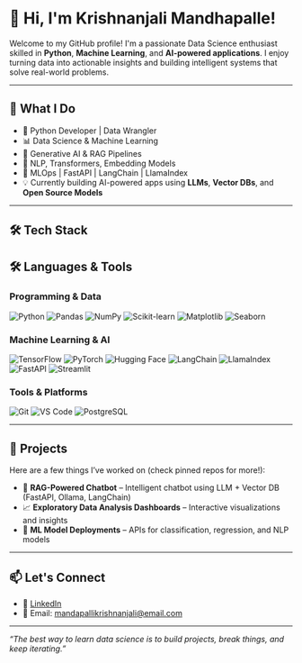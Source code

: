 # 👋 Hi, I'm Krishnanjali Mandhapalle!

Welcome to my GitHub profile! I'm a passionate Data Science enthusiast skilled in **Python**, **Machine Learning**, and **AI-powered applications**. I enjoy turning data into actionable insights and building intelligent systems that solve real-world problems.

---

## 🧠 What I Do

- 🐍 Python Developer | Data Wrangler
- 📊 Data Science & Machine Learning
- 🤖 Generative AI & RAG Pipelines
- 🔎 NLP, Transformers, Embedding Models
- 🧱 MLOps | FastAPI | LangChain | LlamaIndex
- 💡 Currently building AI-powered apps using **LLMs**, **Vector DBs**, and **Open Source Models**

---

## 🛠️ Tech Stack

## 🛠️ Languages & Tools

### Programming & Data

![Python](https://img.shields.io/badge/Python-3776AB?style=for-the-badge&logo=python&logoColor=white)
![Pandas](https://img.shields.io/badge/Pandas-150458?style=for-the-badge&logo=pandas&logoColor=white)
![NumPy](https://img.shields.io/badge/Numpy-013243?style=for-the-badge&logo=numpy&logoColor=white)
![Scikit-learn](https://img.shields.io/badge/Scikit--Learn-F7931E?style=for-the-badge&logo=scikit-learn&logoColor=white)
![Matplotlib](https://img.shields.io/badge/Matplotlib-ffffff?style=for-the-badge&logo=matplotlib&logoColor=black)
![Seaborn](https://img.shields.io/badge/Seaborn-4696A1?style=for-the-badge)

### Machine Learning & AI

![TensorFlow](https://img.shields.io/badge/TensorFlow-FF6F00?style=for-the-badge&logo=tensorflow&logoColor=white)
![PyTorch](https://img.shields.io/badge/PyTorch-EE4C2C?style=for-the-badge&logo=pytorch&logoColor=white)
![Hugging Face](https://img.shields.io/badge/HuggingFace-FFD21F?style=for-the-badge&logo=huggingface&logoColor=black)
![LangChain](https://img.shields.io/badge/LangChain-000000?style=for-the-badge)
![LlamaIndex](https://img.shields.io/badge/LlamaIndex-3B3B98?style=for-the-badge)
![FastAPI](https://img.shields.io/badge/FastAPI-009688?style=for-the-badge&logo=fastapi&logoColor=white)
![Streamlit](https://img.shields.io/badge/Streamlit-FF4B4B?style=for-the-badge&logo=streamlit&logoColor=white)

### Tools & Platforms

![Git](https://img.shields.io/badge/Git-F05032?style=for-the-badge&logo=git&logoColor=white)
![VS Code](https://img.shields.io/badge/VSCode-007ACC?style=for-the-badge&logo=visual-studio-code&logoColor=white)
![PostgreSQL](https://img.shields.io/badge/PostgreSQL-336791?style=for-the-badge&logo=postgresql&logoColor=white)


---

## 📌 Projects

Here are a few things I’ve worked on (check pinned repos for more!):

- 💬 **RAG-Powered Chatbot** – Intelligent chatbot using LLM + Vector DB (FastAPI, Ollama, LangChain)  
- 📈 **Exploratory Data Analysis Dashboards** – Interactive visualizations and insights  
- 🤖 **ML Model Deployments** – APIs for classification, regression, and NLP models  

---

## 📫 Let's Connect

- 💼 [LinkedIn](https://www.linkedin.com/in/krishnanjalimandhapalle)  
- 📧 Email: mandapallikrishnanjali@email.com

---

*“The best way to learn data science is to build projects, break things, and keep iterating.”*
